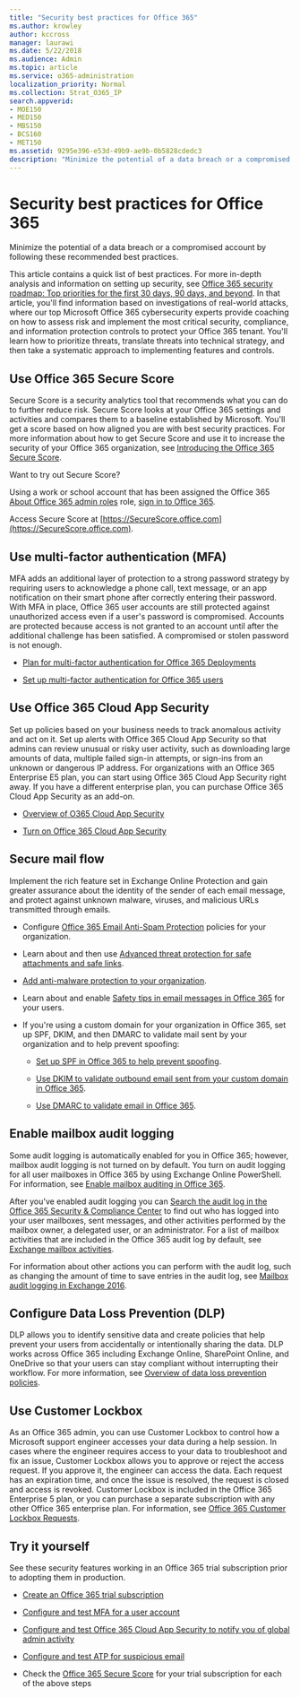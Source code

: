 ```yaml
---
title: "Security best practices for Office 365"
ms.author: krowley
author: kccross
manager: laurawi
ms.date: 5/22/2018
ms.audience: Admin
ms.topic: article
ms.service: o365-administration
localization_priority: Normal
ms.collection: Strat_O365_IP
search.appverid:
- MOE150
- MED150
- MBS150
- BCS160
- MET150
ms.assetid: 9295e396-e53d-49b9-ae9b-0b5828cdedc3
description: "Minimize the potential of a data breach or a compromised account by following these recommended best practices."
---
```


# Security best practices for Office 365

Minimize the potential of a data breach or a compromised account by following these recommended best practices.
  
This article contains a quick list of best practices. For more in-depth analysis and information on setting up security, see [Office 365 security roadmap: Top priorities for the first 30 days, 90 days, and beyond](security-roadmap.md). In that article, you'll find information based on investigations of real-world attacks, where our top Microsoft Office 365 cybersecurity experts provide coaching on how to assess risk and implement the most critical security, compliance, and information protection controls to protect your Office 365 tenant. You'll learn how to prioritize threats, translate threats into technical strategy, and then take a systematic approach to implementing features and controls.
  
## Use Office 365 Secure Score

Secure Score is a security analytics tool that recommends what you can do to further reduce risk. Secure Score looks at your Office 365 settings and activities and compares them to a baseline established by Microsoft. You'll get a score based on how aligned you are with best security practices. For more information about how to get Secure Score and use it to increase the security of your Office 365 organization, see [Introducing the Office 365 Secure Score](office-365-secure-score.md).
  
Want to try out Secure Score?
  
Using a work or school account that has been assigned the Office 365 [About Office 365 admin roles](https://support.office.com/article/da585eea-f576-4f55-a1e0-87090b6aaa9d) role, [sign in to Office 365](https://www.office.com/signin).
  
Access Secure Score at [https://SecureScore.office.com](https://SecureScore.office.com).
  
## Use multi-factor authentication (MFA)

MFA adds an additional layer of protection to a strong password strategy by requiring users to acknowledge a phone call, text message, or an app notification on their smart phone after correctly entering their password. With MFA in place, Office 365 user accounts are still protected against unauthorized access even if a user's password is compromised. Accounts are protected because access is not granted to an account until after the additional challenge has been satisfied. A compromised or stolen password is not enough.
  
- [Plan for multi-factor authentication for Office 365 Deployments](https://support.office.com/article/043807b2-21db-4d5c-b430-c8a6dee0e6ba)
    
- [Set up multi-factor authentication for Office 365 users](https://support.office.com/article/8f0454b2-f51a-4d9c-bcde-2c48e41621c6)
    
## Use Office 365 Cloud App Security

Set up policies based on your business needs to track anomalous activity and act on it. Set up alerts with Office 365 Cloud App Security so that admins can review unusual or risky user activity, such as downloading large amounts of data, multiple failed sign-in attempts, or sign-ins from an unknown or dangerous IP address. For organizations with an Office 365 Enterprise E5 plan, you can start using Office 365 Cloud App Security right away. If you have a different enterprise plan, you can purchase Office 365 Cloud App Security as an add-on.
  
- [Overview of O365 Cloud App Security](office-365-cas-overview.md)
    
- [Turn on Office 365 Cloud App Security](turn-on-office-365-cas.md)
    
## Secure mail flow

Implement the rich feature set in Exchange Online Protection and gain greater assurance about the identity of the sender of each email message, and protect against unknown malware, viruses, and malicious URLs transmitted through emails.
  
- Configure [Office 365 Email Anti-Spam Protection](anti-spam-protection.md) policies for your organization. 
    
- Learn about and then use [Advanced threat protection for safe attachments and safe links](https://technet.microsoft.com/library/mt148491.aspx).
    
- [Add anti-malware protection to your organization](https://technet.microsoft.com/en-us/library/jj200669%28v=exchg.150%29.aspx).
    
- Learn about and enable [Safety tips in email messages in Office 365](safety-tips-in-office-365.md) for your users. 
    
- If you're using a custom domain for your organization in Office 365, set up SPF, DKIM, and then DMARC to validate mail sent by your organization and to help prevent spoofing:
    
  - [Set up SPF in Office 365 to help prevent spoofing](https://technet.microsoft.com/en-us/library/dn789058%28v=exchg.150%29.aspx).
    
  - [Use DKIM to validate outbound email sent from your custom domain in Office 365](https://technet.microsoft.com/en-us/library/dn789058%28v=exchg.150%29.aspx).
    
  - [Use DMARC to validate email in Office 365](https://technet.microsoft.com/library/mt734386%28v=exchg.150%29.aspx).
    
## Enable mailbox audit logging

Some audit logging is automatically enabled for you in Office 365; however, mailbox audit logging is not turned on by default. You turn on audit logging for all user mailboxes in Office 365 by using Exchange Online PowerShell. For information, see [Enable mailbox auditing in Office 365](https://go.microsoft.com/fwlink/p/?LinkID=626109).
  
After you've enabled audit logging you can [Search the audit log in the Office 365 Security &amp; Compliance Center](search-the-audit-log-in-security-and-compliance.md) to find out who has logged into your user mailboxes, sent messages, and other activities performed by the mailbox owner, a delegated user, or an administrator. For a list of mailbox activities that are included in the Office 365 audit log by default, see [Exchange mailbox activities](search-the-audit-log-in-security-and-compliance.md#exchange-mailbox-activities).
  
For information about other actions you can perform with the audit log, such as changing the amount of time to save entries in the audit log, see [Mailbox audit logging in Exchange 2016](https://technet.microsoft.com/en-us/library/ff459237%28v=exchg.160%29.aspx).
  
## Configure Data Loss Prevention (DLP)

DLP allows you to identify sensitive data and create policies that help prevent your users from accidentally or intentionally sharing the data. DLP works across Office 365 including Exchange Online, SharePoint Online, and OneDrive so that your users can stay compliant without interrupting their workflow. For more information, see [Overview of data loss prevention policies](data-loss-prevention-policies.md).
  
## Use Customer Lockbox

As an Office 365 admin, you can use Customer Lockbox to control how a Microsoft support engineer accesses your data during a help session. In cases where the engineer requires access to your data to troubleshoot and fix an issue, Customer Lockbox allows you to approve or reject the access request. If you approve it, the engineer can access the data. Each request has an expiration time, and once the issue is resolved, the request is closed and access is revoked. Customer Lockbox is included in the Office 365 Enterprise 5 plan, or you can purchase a separate subscription with any other Office 365 enterprise plan. For information, see [Office 365 Customer Lockbox Requests](https://support.office.com/article/36f9cdd1-e64c-421b-a7e4-4a54d16440a2).
  
## Try it yourself
<a name="SecureScore"> </a>

See these security features working in an Office 365 trial subscription prior to adopting them in production.
  
- [Create an Office 365 trial subscription](https://technet.microsoft.com/library/mt736406.aspx)
    
- [Configure and test MFA for a user account](https://technet.microsoft.com/library/mt492459.aspx)
    
- [Configure and test Office 365 Cloud App Security to notify you of global admin activity](https://technet.microsoft.com/library/mt757250.aspx)
    
- [Configure and test ATP for suspicious email](https://technet.microsoft.com/library/mt490479.aspx)
    
- Check the [Office 365 Secure Score](https://securescore.office.com/) for your trial subscription for each of the above steps 
    

